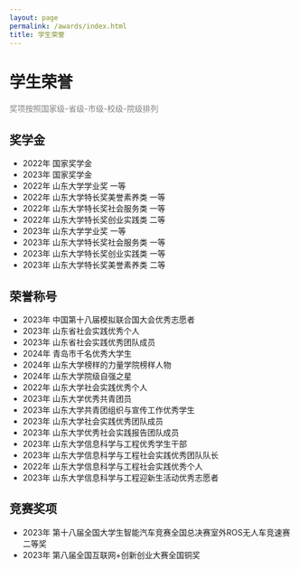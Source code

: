 ```yaml
---
layout: page
permalink: /awards/index.html
title: 学生荣誉
---
```


# 学生荣誉
<font color='grey'>奖项按照国家级-省级-市级-校级-院级排列</font><br>

## 奖学金

- 2022年 国家奖学金
- 2023年 国家奖学金
- 2022年 山东大学学业奖 一等
- 2022年 山东大学特长奖美誉素养类 一等
- 2022年 山东大学特长奖社会服务类 一等
- 2022年 山东大学特长奖创业实践类 二等
- 2023年 山东大学学业奖 一等
- 2023年 山东大学特长奖社会服务类 一等
- 2023年 山东大学特长奖创业实践类 一等
- 2023年 山东大学特长奖美誉素养类 二等<br>

## 荣誉称号

- 2023年 中国第十八届模拟联合国大会优秀志愿者
- 2023年 山东省社会实践优秀个人
- 2023年 山东省社会实践优秀团队成员
- 2024年 青岛市千名优秀大学生
- 2024年 山东大学榜样的力量学院榜样人物
- 2024年 山东大学院级自强之星
- 2022年 山东大学社会实践优秀个人
- 2023年 山东大学优秀共青团员
- 2023年 山东大学共青团组织与宣传工作优秀学生
- 2023年 山东大学社会实践优秀团队成员
- 2023年 山东大学优秀社会实践报告团队成员
- 2023年 山东大学信息科学与工程优秀学生干部
- 2023年 山东大学信息科学与工程社会实践优秀团队队长
- 2022年 山东大学信息科学与工程社会实践优秀个人
- 2023年 山东大学信息科学与工程迎新生活动优秀志愿者<br>

## 竞赛奖项

- 2023年 第十八届全国大学生智能汽车竞赛全国总决赛室外ROS无人车竞速赛二等奖
- 2023年 第八届全国互联网+创新创业大赛全国铜奖<br>

